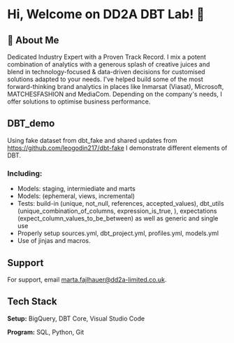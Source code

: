 # Hi, Welcome on DD2A DBT Lab! 👋

## 🚀 About Me
Dedicated Industry Expert with a Proven Track Record. I mix a potent combination of analytics with a generous splash of creative juices and blend in technology-focused & data-driven decisions for customised solutions adapted to your needs. I've helped build some of the most forward-thinking brand analytics in places like Inmarsat (Viasat), Microsoft, MATCHESFASHION and MediaCom. Depending on the company's needs, I offer solutions to optimise business performance.

## DBT_demo

Using fake dataset from dbt_fake and shared updates from https://github.com/leogodin217/dbt-fake I demonstrate different elements of DBT.

### Including:

- Models: staging, intermiediate and marts
- Models: (ephemeral, views, incremental)
- Tests: build-in (unique, not_null, references, accepted_values), dbt_utils (unique_combination_of_columns, expression_is_true, ), expectations (expect_column_values_to_be_between) as well as generic and single use
- Properly setup sources.yml, dbt_project.yml, profiles.yml, models.yml
- Use of jinjas and macros.

## Support

For support, email marta.fajlhauer@dd2a-limited.co.uk.

## Tech Stack

**Setup:** BigQuery, DBT Core, Visual Studio Code

**Program:** SQL, Python, Git


